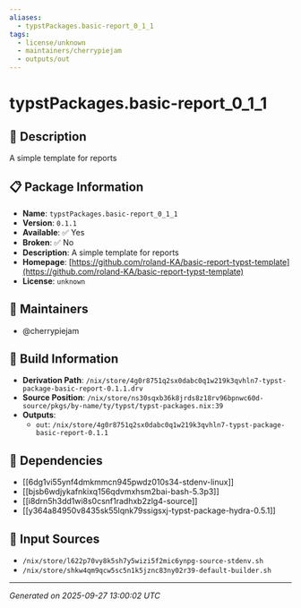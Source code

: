 ```yaml
---
aliases:
  - typstPackages.basic-report_0_1_1
tags:
  - license/unknown
  - maintainers/cherrypiejam
  - outputs/out
---
```


# typstPackages.basic-report_0_1_1

## 📝 Description

A simple template for reports

## 📋 Package Information

- **Name**: `typstPackages.basic-report_0_1_1`
- **Version**: `0.1.1`
- **Available**: ✅ Yes
- **Broken**: ✅ No
- **Description**: A simple template for reports
- **Homepage**: [https://github.com/roland-KA/basic-report-typst-template](https://github.com/roland-KA/basic-report-typst-template)
- **License**: `unknown`
## 👥 Maintainers

- @cherrypiejam


## 🔧 Build Information

- **Derivation Path**: `/nix/store/4g0r8751q2sx0dabc0q1w219k3qvhln7-typst-package-basic-report-0.1.1.drv`
- **Source Position**: `/nix/store/ns30sqxb36k8jrds8z18rv96bpnwc60d-source/pkgs/by-name/ty/typst/typst-packages.nix:39`
- **Outputs**:
  - `out`:  `/nix/store/4g0r8751q2sx0dabc0q1w219k3qvhln7-typst-package-basic-report-0.1.1`

## 🔗 Dependencies

- [[6dg1vi55ynf4dmkmmcn945pwdz010s34-stdenv-linux]]
- [[bjsb6wdjykafnkixq156qdvmxhsm2bai-bash-5.3p3]]
- [[i8drn5h3dd1wi8s0csnf1radhxb2zlg4-source]]
- [[y364a84950v8435sk55lqnk79ssigsxj-typst-package-hydra-0.5.1]]

## 📁 Input Sources

- `/nix/store/l622p70vy8k5sh7y5wizi5f2mic6ynpg-source-stdenv.sh`
- `/nix/store/shkw4qm9qcw5sc5n1k5jznc83ny02r39-default-builder.sh`

---
*Generated on 2025-09-27 13:00:02 UTC*
